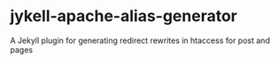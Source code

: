 jykell-apache-alias-generator
=============================

A Jekyll plugin for generating redirect rewrites in htaccess for post and pages
